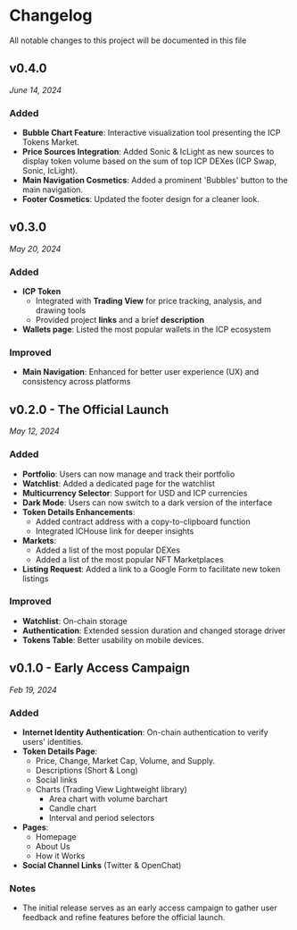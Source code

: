# Changelog

All notable changes to this project will be documented in this file

## v0.4.0
_June 14, 2024_

### Added
- **Bubble Chart Feature**: Interactive visualization tool presenting the ICP Tokens Market.
- **Price Sources Integration**: Added Sonic & IcLight as new sources to display token volume based on the sum of top ICP DEXes (ICP Swap, Sonic, IcLight).
- **Main Navigation Cosmetics**: Added a prominent 'Bubbles' button to the main navigation.
- **Footer Cosmetics**: Updated the footer design for a cleaner look.

## v0.3.0
_May 20, 2024_

### Added
- **ICP Token**
  - Integrated with **Trading View** for price tracking, analysis, and drawing tools
  - Provided project **links** and a brief **description**
- **Wallets page**: Listed the most popular wallets in the ICP ecosystem

### Improved
- **Main Navigation**: Enhanced for better user experience (UX) and consistency across platforms

## v0.2.0 - The Official Launch
_May 12, 2024_

### Added
- **Portfolio**: Users can now manage and track their portfolio
- **Watchlist**: Added a dedicated page for the watchlist
- **Multicurrency Selector**: Support for USD and ICP currencies
- **Dark Mode**: Users can now switch to a dark version of the interface
- **Token Details Enhancements**:
  - Added contract address with a copy-to-clipboard function
  - Integrated ICHouse link for deeper insights
- **Markets**:
  - Added a list of the most popular DEXes
  - Added a list of the most popular NFT Marketplaces
- **Listing Request**: Added a link to a Google Form to facilitate new token listings

### Improved
- **Watchlist**: On-chain storage
- **Authentication**: Extended session duration and changed storage driver
- **Tokens Table**: Better usability on mobile devices.

## v0.1.0 - Early Access Campaign
_Feb 19, 2024_

### Added
- **Internet Identity Authentication**: On-chain authentication to verify users' identities.
- **Token Details Page**:
    - Price, Change, Market Cap, Volume, and Supply.
    - Descriptions (Short & Long)
  - Social links
  - Charts (Trading View Lightweight library)
    - Area chart with volume barchart
    - Candle chart
    - Interval and period selectors
- **Pages**:
  - Homepage
  - About Us
  - How it Works
- **Social Channel Links** (Twitter & OpenChat)

### Notes
- The initial release serves as an early access campaign to gather user feedback and refine features before the official launch.

